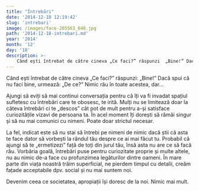 ```yaml
---
title: "Întrebări"
date: '2014-12-18 12:19:42'
slug: 'intrebari'
image: /images/face-205563_640.jpg
path: '2014-12-18-intrebari.md'
year: '2014'
month: '12'
day: '18'
description: >-
    Când ești întrebat de către cineva „Ce faci?” răspunzi  „Bine!” Dacă spui că nu faci bine, urmează  „De ce?” Nimic rău în toate acestea, dar...Ajungi să eviți să mai continui conversația pentru că îț
---
```

<div class="kg-card-markdown"><p>Când ești întrebat de către cineva „Ce faci?” răspunzi: „Bine!” Dacă spui că nu faci bine, urmează: „De ce?” Nimic rău în toate acestea, dar...</p>
<p>Ajungi să eviți să mai continui conversația pentru că îți va fi invadat spațiul sufletesc cu întrebări care te obosesc, te irită. Mulți nu se limitează doar la câteva întrebări ci te „descos” cât pot de mult pentru a-și satisface curiozitățile vizavi de persoana ta. În acel moment îți dorești să rămâi singur și să nu mai comunici cu nimeni. Poate doar strictul necesar.</p>
<p>La fel, indicat este să nu stai să întrebi pe nimeni de nimic dacă știi că asta te face dator să vorbești la rândul tău despre ce ai mai făcut tu. Probabil că ajungi să te „ermetizezi” față de toți din jurul tău, însă asta nu are ce să facă rău. Vorbăria goală, întrebări puse pentru curiozitate proprie și multe altele, nu au nimic de-a face cu profunzimea legăturilor dintre oameni. În mare parte din viața noastră trăim superficial, ne pierdem timpul cu detalii, creăm fațade acceptabile dpv. social și nu mai suntem noi.</p>
<p>Devenim ceea ce societatea, apropiații își doresc de la noi. Nimic mai mult.</p>
<p> </p>
</div>
    